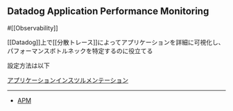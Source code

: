 ## Datadog Application Performance Monitoring

#[[Observability]]

[[Datadog]]上で[[分散トレース]]によってアプリケーションを詳細に可視化し、パフォーマンスボトルネックを特定するのに役立てる

設定方法は以下

[アプリケーションインスツルメンテーション](https://docs.datadoghq.com/ja/tracing/trace_collection/)

---

- [APM](https://docs.datadoghq.com/ja/tracing/)